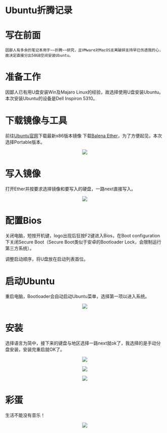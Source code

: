# Ubuntu折腾记录

# 写在前面
```
因鄙人有多余的笔记本用于~~折腾~~研究，且VMware对MacOS支离破碎支持早已伤透我的心，故决定直接分出50GB空间安装Ubuntu。
```
# 准备工作

因鄙人已有用U盘安装Win及Majaro Linux的经验，故选择使用U盘安装Ubuntu。
本次安装Ubuntu的设备是Dell Inspiron 5310。

# 下载镜像与工具

前往[Ubuntu官网](https://ubuntu.com/download/desktop)下载最新x86版本镜像
下载[Balena Ether](https://www.balena.io/etcher/)，为了方便起见，本次选择Portable版本。
<p align="center">
  <img src="https://i.ibb.co/48vByty/2022-09-06-20-48-09.png">
</p>

# 写入镜像

打开Ether并按要求选择镜像和要写入的硬盘，一路next直接写入。
<p align="center">
  <img src="https://github.com/EraserCN/Jotang/blob/main/pics/IMG_1910.HEIC">
</p>

# 配置Bios

关闭电脑，短按开机键，logo出现后狂按F2键进入Bios，在Boot configuration下关闭Secure Boot（Secure Boot类似于安卓的Bootloader Lock，会限制运行第三方系统）。

调整启动顺序，将U盘放在启动列表首位。

# 启动Ubuntu

重启电脑，Bootloader会自动启动Ubuntu菜单，选择第一项以进入系统。
<p align="center">
  <img src="https://github.com/EraserCN/Jotang/blob/main/pics/IMG_1909.heic">
</p>

# 安装

选择语言为简中，接下来的键盘与地区选择一路next就ok了，我选择的是手动分盘安装，安装完重启就OK了。
<p align="center">
  <img src="https://github.com/EraserCN/Jotang/blob/main/pics/IMG_1911.HEIC">
</p>
<p align="center">
  <img src="https://github.com/EraserCN/Jotang/blob/main/pics/IMG_1912.HEIC">
</p>
<p align="center">
  <img src="https://github.com/EraserCN/Jotang/blob/main/pics/IMG_1913.HEIC">
</p>

# 彩蛋
生活不能没有音乐！
<p align="center">
  <img src="https://github.com/EraserCN/Jotang/blob/main/pics/IMG_1914.HEIC">
</p>